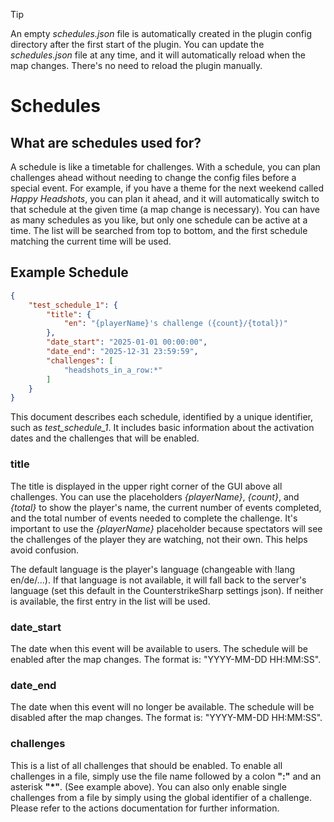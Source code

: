 > [!TIP]
> An empty *schedules.json* file is automatically created in the plugin config directory after the first start of the plugin. You can update the *schedules.json* file at any time, and it will automatically reload when the map changes. There's no need to reload the plugin manually.

# Schedules

## What are schedules used for?

A schedule is like a timetable for challenges. With a schedule, you can plan challenges ahead without needing to change the config files before a special event. For example, if you have a theme for the next weekend called *Happy Headshots*, you can plan it ahead, and it will automatically switch to that schedule at the given time (a map change is necessary). You can have as many schedules as you like, but only one schedule can be active at a time. The list will be searched from top to bottom, and the first schedule matching the current time will be used.

## Example Schedule

```json
{
    "test_schedule_1": {
        "title": {
            "en": "{playerName}'s challenge ({count}/{total})"
        },
        "date_start": "2025-01-01 00:00:00",
        "date_end": "2025-12-31 23:59:59",
        "challenges": [
            "headshots_in_a_row:*"
        ]
    }
}
```

This document describes each schedule, identified by a unique identifier, such as *test_schedule_1*. It includes basic information about the activation dates and the challenges that will be enabled.

### title

The title is displayed in the upper right corner of the GUI above all challenges. You can use the placeholders *{playerName}*, *{count}*, and *{total}* to show the player's name, the current number of events completed, and the total number of events needed to complete the challenge. It's important to use the *{playerName}* placeholder because spectators will see the challenges of the player they are watching, not their own. This helps avoid confusion.

The default language is the player's language (changeable with !lang en/de/...). If that language is not available, it will fall back to the server's language (set this default in the CounterstrikeSharp settings json). If neither is available, the first entry in the list will be used.

### date_start

The date when this event will be available to users. The schedule will be enabled after the map changes. The format is: "YYYY-MM-DD HH:MM:SS".

### date_end

The date when this event will no longer be available. The schedule will be disabled after the map changes. The format is: "YYYY-MM-DD HH:MM:SS".

### challenges

This is a list of all challenges that should be enabled. To enable all challenges in a file, simply use the file name followed by a colon **":"** and an asterisk **"*"**. (See example above). You can also only enable single challenges from a file by simply using the global identifier of a challenge. Please refer to the actions documentation for further information.
